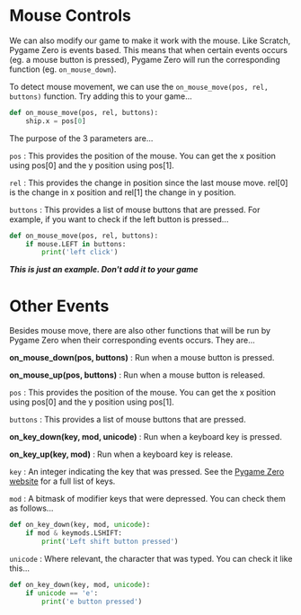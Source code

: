 Mouse Controls
===
We can also modify our game to make it work with the mouse. Like Scratch, Pygame Zero is events based. This means that when certain events occurs (eg. a mouse button is pressed), Pygame Zero will run the corresponding function (eg. ```on_mouse_down```).

To detect mouse movement, we can use the ```on_mouse_move(pos, rel, buttons)``` function. Try adding this to your game...

```python
def on_mouse_move(pos, rel, buttons):
    ship.x = pos[0]
```

The purpose of the 3 parameters are...

```pos``` : This provides the position of the mouse. You can get the x position using pos[0] and the y position using pos[1].

```rel``` : This provides the change in position since the last mouse move. rel[0] is the change in x position and rel[1] the change in y position.

```buttons``` : This provides a list of mouse buttons that are pressed. For example, if you want to check if the left button is pressed...

```python
def on_mouse_move(pos, rel, buttons):
    if mouse.LEFT in buttons:
        print('left click')
```

***This is just an example. Don't add it to your game***

Other Events
===
Besides mouse move, there are also other functions that will be run by Pygame Zero when their corresponding events occurs. They are...

**on_mouse_down(pos, buttons)** : Run when a mouse button is pressed.


**on_mouse_up(pos, buttons)** : Run when a mouse button is released.

```pos``` : This provides the position of the mouse. You can get the x position using pos[0] and the y position using pos[1].

```buttons``` : This provides a list of mouse buttons that are pressed.

**on_key_down(key, mod, unicode)** : Run when a keyboard key is pressed.

**on_key_up(key, mod)** : Run when a keyboard key is release.

```key``` : An integer indicating the key that was pressed. See the [Pygame Zero website](https://pygame-zero.readthedocs.io/en/stable/hooks.html#buttons-and-keys) for a full list of keys.

```mod``` : A bitmask of modifier keys that were depressed. You can check them as follows...

```python
def on_key_down(key, mod, unicode):
    if mod & keymods.LSHIFT:
        print('Left shift button pressed')
```

```unicode``` : Where relevant, the character that was typed. You can check it like this...

```python
def on_key_down(key, mod, unicode):
    if unicode == 'e':
        print('e button pressed')
```
